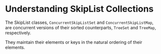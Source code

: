 # Understanding SkipList Collections

The SkipList classes, `ConcurrentSkipListSet` and `ConcurrentSkipListMap`, are concurrent versions of their sorted counterparts, `TreeSet` and `TreeMap`, respectively. 

They maintain their elements or keys in the natural ordering of their elements.